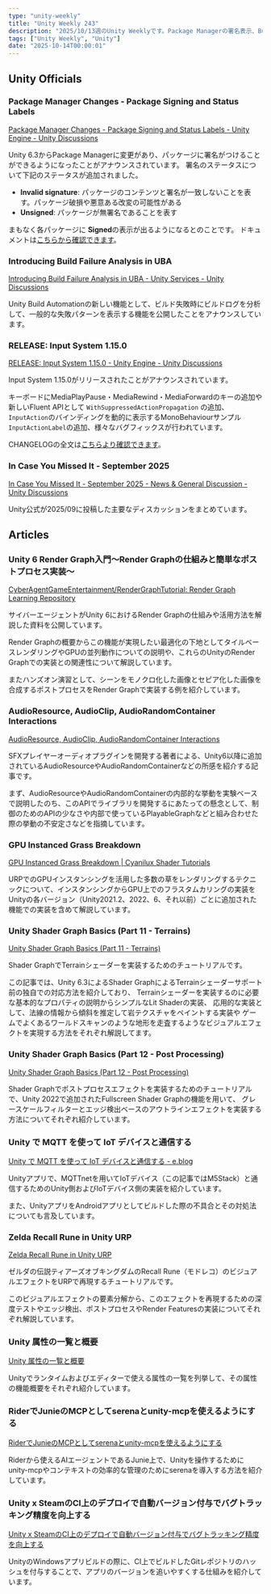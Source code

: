 ```yaml
---
type: "unity-weekly"
title: "Unity Weekly 243"
description: "2025/10/13週のUnity Weeklyです。Package Managerの署名表示、Build Automation新機能、Render Graph講義資料などを紹介しています。"
tags: ["Unity Weekly", "Unity"]
date: "2025-10-14T00:00:01"
---
```


## Unity Officials

### Package Manager Changes - Package Signing and Status Labels

[Package Manager Changes - Package Signing and Status Labels - Unity Engine - Unity Discussions](https://discussions.unity.com/t/package-manager-changes-package-signing-and-status-labels/1688660)

Unity 6.3からPackage Managerに変更があり、パッケージに署名がつけることができるようになったことがアナウンスされています。
署名のステータスについて下記のステータスが追加されました。

- **Invalid signature**: パッケージのコンテンツと署名が一致しないことを表す。パッケージ破損や悪意ある改変の可能性がある
- **Unsigned**: パッケージが無署名であることを表す

まもなく各パッケージに **Signed**の表示が出るようになるとのことです。
ドキュメントは[こちらから確認できます](https://docs.unity3d.com/6000.3/Documentation/Manual/upm-signature.html)。

### Introducing Build Failure Analysis in UBA

[Introducing Build Failure Analysis in UBA - Unity Services - Unity Discussions](https://discussions.unity.com/t/introducing-build-failure-analysis-in-uba/1688937)

Unity Build Automationの新しい機能として、ビルド失敗時にビルドログを分析して、一般的な失敗パターンを表示する機能を公開したことをアナウンスしています。

### RELEASE: Input System 1.15.0

[RELEASE: Input System 1.15.0 - Unity Engine - Unity Discussions](https://discussions.unity.com/t/release-input-system-1-15-0/1688570)

Input System 1.15.0がリリースされたことがアナウンスされています。

キーボードにMediaPlayPause・MediaRewind・MediaForwardのキーの追加や新しいFluent APIとして `WithSuppressedActionPropagation` の追加、`InputAction`のバインディングを動的に表示するMonoBehaviourサンプル`InputActionLabel`の追加、様々なバグフィックスが行われています。

CHANGELOGの全文は[こちらより確認できます](https://docs.unity3d.com/Packages/com.unity.inputsystem@1.15/changelog/CHANGELOG.html#1150---2025-10-03)。

### In Case You Missed It - September 2025

[In Case You Missed It - September 2025 - News & General Discussion - Unity Discussions](https://discussions.unity.com/t/in-case-you-missed-it-september-2025/1688254)

Unity公式が2025/09に投稿した主要なディスカッションをまとめています。


## Articles

### Unity 6 Render Graph入門～Render Graphの仕組みと簡単なポストプロセス実装～

[CyberAgentGameEntertainment/RenderGraphTutorial: Render Graph Learning Repository](https://github.com/CyberAgentGameEntertainment/RenderGraphTutorial)

サイバーエージェントがUnity 6におけるRender Graphの仕組みや活用方法を解説した資料を公開しています。

Render Graphの概要からこの機能が実現したい最適化の下地としてタイルベースレンダリングやGPUの並列動作についての説明や、これらのUnityのRender Graphでの実装との関連性について解説しています。

またハンズオン演習として、シーンをモノクロ化した画像とセピア化した画像を合成するポストプロセスをRender Graphで実装する例を紹介しています。

### AudioResource, AudioClip, AudioRandomContainer Interactions

[AudioResource, AudioClip, AudioRandomContainer Interactions](https://gametorrahod.com/audio-random-container/)

SFXプレイヤーオーディオプラグインを開発する著者による、Unity6以降に追加されているAudioResourceやAudioRandomContainerなどの所感を紹介する記事です。

まず、AudioResourceやAudioRandomContainerの内部的な挙動を実験ベースで説明したのち、このAPIでライブラリを開発するにあたっての懸念として、制御のためのAPIの少なさや内部で使っているPlayableGraphなどと組み合わせた際の挙動の不安定さなどを指摘しています。

### GPU Instanced Grass Breakdown

[GPU Instanced Grass Breakdown | Cyanilux Shader Tutorials](https://www.cyanilux.com/tutorials/gpu-instanced-grass-breakdown/)

URPでのGPUインスタンシングを活用した多数の草をレンダリングするテクニックについて、インスタンシングからGPU上でのフラスタムカリングの実装をUnityの各バージョン（Unity2021.2、2022、6、それ以前）ごとに追加された機能での実装を含めて解説しています。

### Unity Shader Graph Basics (Part 11 - Terrains)

[Unity Shader Graph Basics (Part 11 - Terrains)](https://danielilett.com/2025-10-12-tut9-11-terrains/)

Shader GraphでTerrainシェーダーを実装するためのチュートリアルです。

この記事では、Unity 6.3によるShader GraphによるTerrainシェーダーサポート前の独自での対応方法を紹介しており、
Terrainシェーダーを実装するのに必要な基本的なプロパティの説明からシンプルなLit Shaderの実装、
応用的な実装として、法線の情報から傾斜を推定して岩テクスチャをペイントする実装や
ゲームでよくあるワールドスキャンのような地形を走査するようなビジュアルエフェクトを実現する方法をそれぞれ解説してます。

### Unity Shader Graph Basics (Part 12 - Post Processing)

[Unity Shader Graph Basics (Part 12 - Post Processing)](https://danielilett.com/2025-10-14-tut9-12-post-processing/)

Shader Graphでポストプロセスエフェクトを実装するためのチュートリアルで、Unity 2022で追加されたFullscreen Shader Graphの機能を用いて、
グレースケールフィルターとエッジ検出ベースのアウトラインエフェクトを実装する方法についてそれぞれ紹介しています。

### Unity で MQTT を使って IoT デバイスと通信する

[Unity で MQTT を使って IoT デバイスと通信する - e.blog](https://edom18.hateblo.jp/entry/2025/10/06/080050)

Unityアプリで、MQTTnetを用いてIoTデバイス（この記事ではM5Stack）と通信するためのUnity側およびIoTデバイス側の実装を紹介しています。

また、UnityアプリをAndroidアプリとしてビルドした際の不具合とその対処法についても言及しています。

### Zelda Recall Rune in Unity URP

[Zelda Recall Rune in Unity URP](https://danielilett.com/2025-10-11-tut7-16-recall-rune/)

ゼルダの伝説ティアーズオブキングダムのRecall Rune（モドレコ）のビジュアルエフェクトをURPで再現するチュートリアルです。

このビジュアルエフェクトの要素分解から、このエフェクトを再現するための深度テストやエッジ検出、ポストプロセスやRender Featuresの実装についてそれぞれ解説しています。

### Unity 属性の一覧と概要

[Unity 属性の一覧と概要](https://zenn.dev/mtlom/articles/eb846e8c301ee6)

Unityでランタイムおよびエディターで使える属性の一覧を列挙して、その属性の機能概要をそれぞれ紹介しています。

### RiderでJunieのMCPとしてserenaとunity-mcpを使えるようにする

[RiderでJunieのMCPとしてserenaとunity-mcpを使えるようにする](https://zenn.dev/fumio_dev/articles/68643323e06e60)

Riderから使えるAIエージェントであるJunie上で、Unityを操作するためにunity-mcpやコンテキストの効率的な管理のためにserenaを導入する方法を紹介しています。 

### Unity x SteamのCI上のデプロイで自動バージョン付与でバグトラッキング精度を向上する

[Unity x SteamのCI上のデプロイで自動バージョン付与でバグトラッキング精度を向上する](https://zenn.dev/nonchalant0303/articles/168fba00c74f1e)

UnityのWindowsアプリビルドの際に、CI上でビルドしたGitレポジトリのハッシュを付与することで、アプリのバージョンを追いやすくする仕組みを紹介しています。 